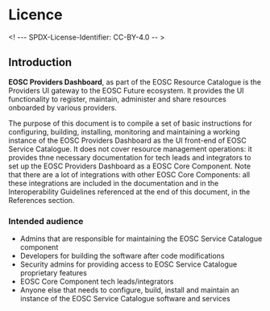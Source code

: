 # Licence

<! --- SPDX-License-Identifier: CC-BY-4.0  -- >

## Introduction

**EOSC Providers Dashboard**, as part of the EOSC Resource Catalogue is the Providers UI gateway to the EOSC Future ecosystem. It provides the UI functionality  to  register,  maintain,  administer  and  share resources  onboarded  by various providers.

The purpose of this document is to compile a set of basic instructions for configuring, building, installing, monitoring and maintaining a working instance of the EOSC Providers Dashboard as the UI front-end of EOSC Service Catalogue. It does not cover resource management operations: it provides thne necessary documentation for tech leads and integrators to set up the EOSC Providers Dashboard as a EOSC Core Component. Note that there are a lot of integrations with other EOSC Core Components: all these integrations are included in the documentation and in the Interoperability Guidelines referenced at the end of this document, in the References section.

### Intended audience

- Admins that are responsible for maintaining the EOSC Service Catalogue component
- Developers for building the software after code modifications
- Security admins for providing access to EOSC Service Catalogue proprietary features
- EOSC Core Component tech leads/integrators
- Anyone  else that  needs  to  configure, build, install and maintain an instance of the EOSC Service Catalogue software and services

  